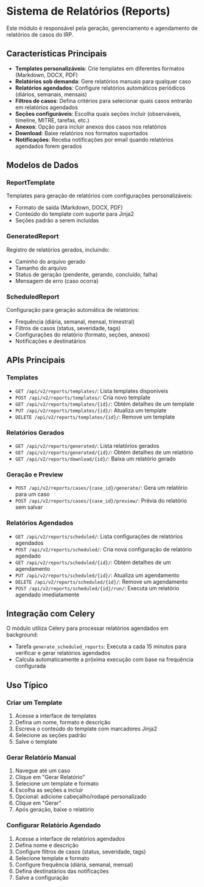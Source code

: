 # Sistema de Relatórios (Reports)

Este módulo é responsável pela geração, gerenciamento e agendamento de relatórios de casos do IRP.

## Características Principais

- **Templates personalizáveis**: Crie templates em diferentes formatos (Markdown, DOCX, PDF)
- **Relatórios sob demanda**: Gere relatórios manuais para qualquer caso
- **Relatórios agendados**: Configure relatórios automáticos periódicos (diários, semanais, mensais)
- **Filtros de casos**: Defina critérios para selecionar quais casos entrarão em relatórios agendados
- **Seções configuráveis**: Escolha quais seções incluir (observáveis, timeline, MITRE, tarefas, etc.)
- **Anexos**: Opção para incluir anexos dos casos nos relatórios
- **Download**: Baixe relatórios nos formatos suportados
- **Notificações**: Receba notificações por email quando relatórios agendados forem gerados

## Modelos de Dados

### ReportTemplate
Templates para geração de relatórios com configurações personalizáveis:
- Formato de saída (Markdown, DOCX, PDF)
- Conteúdo do template com suporte para Jinja2
- Seções padrão a serem incluídas

### GeneratedReport
Registro de relatórios gerados, incluindo:
- Caminho do arquivo gerado
- Tamanho do arquivo
- Status de geração (pendente, gerando, concluído, falha)
- Mensagem de erro (caso ocorra)

### ScheduledReport
Configuração para geração automática de relatórios:
- Frequência (diária, semanal, mensal, trimestral)
- Filtros de casos (status, severidade, tags)
- Configurações do relatório (formato, seções, anexos)
- Notificações e destinatários

## APIs Principais

### Templates
- `GET /api/v2/reports/templates/`: Lista templates disponíveis
- `POST /api/v2/reports/templates/`: Cria novo template
- `GET /api/v2/reports/templates/{id}/`: Obtém detalhes de um template
- `PUT /api/v2/reports/templates/{id}/`: Atualiza um template
- `DELETE /api/v2/reports/templates/{id}/`: Remove um template

### Relatórios Gerados
- `GET /api/v2/reports/generated/`: Lista relatórios gerados
- `GET /api/v2/reports/generated/{id}/`: Obtém detalhes de um relatório
- `GET /api/v2/reports/download/{id}/`: Baixa um relatório gerado

### Geração e Preview
- `POST /api/v2/reports/cases/{case_id}/generate/`: Gera um relatório para um caso
- `POST /api/v2/reports/cases/{case_id}/preview/`: Prévia do relatório sem salvar

### Relatórios Agendados
- `GET /api/v2/reports/scheduled/`: Lista configurações de relatórios agendados
- `POST /api/v2/reports/scheduled/`: Cria nova configuração de relatório agendado
- `GET /api/v2/reports/scheduled/{id}/`: Obtém detalhes de um agendamento
- `PUT /api/v2/reports/scheduled/{id}/`: Atualiza um agendamento
- `DELETE /api/v2/reports/scheduled/{id}/`: Remove um agendamento
- `POST /api/v2/reports/scheduled/{id}/run/`: Executa um relatório agendado imediatamente

## Integração com Celery

O módulo utiliza Celery para processar relatórios agendados em background:

- Tarefa `generate_scheduled_reports`: Executa a cada 15 minutos para verificar e gerar relatórios agendados
- Calcula automaticamente a próxima execução com base na frequência configurada

## Uso Típico

### Criar um Template
1. Acesse a interface de templates
2. Defina um nome, formato e descrição
3. Escreva o conteúdo do template com marcadores Jinja2
4. Selecione as seções padrão
5. Salve o template

### Gerar Relatório Manual
1. Navegue até um caso
2. Clique em "Gerar Relatório"
3. Selecione um template e formato
4. Escolha as seções a incluir
5. Opcional: adicione cabeçalho/rodapé personalizado
6. Clique em "Gerar"
7. Após geração, baixe o relatório

### Configurar Relatório Agendado
1. Acesse a interface de relatórios agendados
2. Defina nome e descrição
3. Configure filtros de casos (status, severidade, tags)
4. Selecione template e formato
5. Configure frequência (diária, semanal, mensal)
6. Defina destinatários das notificações
7. Salve a configuração 